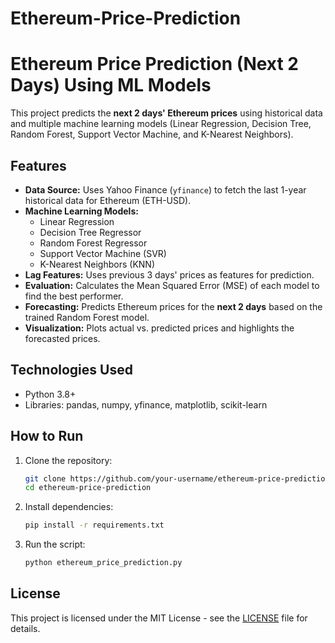 # Ethereum-Price-Prediction
# Ethereum Price Prediction (Next 2 Days) Using ML Models

This project predicts the **next 2 days' Ethereum prices** using historical data and multiple machine learning models (Linear Regression, Decision Tree, Random Forest, Support Vector Machine, and K-Nearest Neighbors).

## Features
- **Data Source:** Uses Yahoo Finance (`yfinance`) to fetch the last 1-year historical data for Ethereum (ETH-USD).
- **Machine Learning Models:**
  - Linear Regression
  - Decision Tree Regressor
  - Random Forest Regressor
  - Support Vector Machine (SVR)
  - K-Nearest Neighbors (KNN)
- **Lag Features:** Uses previous 3 days' prices as features for prediction.
- **Evaluation:** Calculates the Mean Squared Error (MSE) of each model to find the best performer.
- **Forecasting:** Predicts Ethereum prices for the **next 2 days** based on the trained Random Forest model.
- **Visualization:** Plots actual vs. predicted prices and highlights the forecasted prices.

## Technologies Used
- Python 3.8+
- Libraries: pandas, numpy, yfinance, matplotlib, scikit-learn

## How to Run
1. Clone the repository:
   ```bash
   git clone https://github.com/your-username/ethereum-price-prediction.git
   cd ethereum-price-prediction
   ```
2. Install dependencies:
   ```bash
   pip install -r requirements.txt
   ```
3. Run the script:
   ```bash
   python ethereum_price_prediction.py
   ```

## License
This project is licensed under the MIT License - see the [LICENSE](LICENSE) file for details.
